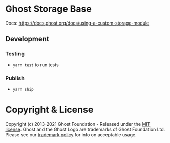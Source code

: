 # Ghost Storage Base

Docs: https://docs.ghost.org/docs/using-a-custom-storage-module

## Development

### Testing

- `yarn test` to run tests

### Publish

- `yarn ship`

# Copyright & License

Copyright (c) 2013-2021 Ghost Foundation - Released under the [MIT license](LICENSE). Ghost and the Ghost Logo are trademarks of Ghost Foundation Ltd. Please see our [trademark policy](https://ghost.org/trademark/) for info on acceptable usage.
